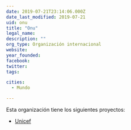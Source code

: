 ```yaml
---
date: 2019-07-21T23:14:06.000Z
date_last_modified: 2019-07-21
uid: onu
title: "Onu"
legal_name: 
description: ""
org_type: Organización internacional
website: 
year_founded: 
facebook: 
twitter: 
tags:

cities: 
  - Mundo

---
```


Esta organización tiene los siguientes proyectos:

- [Unicef](/i/unicef.html)
